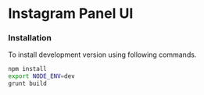 # Instagram Panel UI

### Installation

To install development version using following commands.

```bash
npm install
export NODE_ENV=dev
grunt build
```


